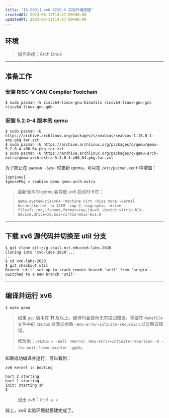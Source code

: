 ```yaml
---
title: "[6.S081] xv6 RISC-V 实验环境搭建"
createdAt: 2023-06-12T14:17:00+08:00
updatedAt: 2023-06-12T14:17:00+08:00
---
```


## 环境

> 操作系统：Arch Linux

---

## 准备工作

### 安装 RISC-V GNU Compiler Toolchain

```
$ sudo pacman -S riscv64-linux-gnu-binutils riscv64-linux-gnu-gcc riscv64-linux-gnu-gdb
```

### 安装 5.2.0-4 版本的 qemu


```
$ sudo pacman -U https://archive.archlinux.org/packages/s/seabios/seabios-1.15.0-1-any.pkg.tar.zst
$ sudo pacman -U https://archive.archlinux.org/packages/q/qemu/qemu-5.2.0-4-x86_64.pkg.tar.zst
$ sudo pacman -U https://archive.archlinux.org/packages/q/qemu-arch-extra/qemu-arch-extra-5.2.0-4-x86_64.pkg.tar.zst
```

为了防止在 `pacman -Syyu` 时更新 qemu，可以在 `/etc/pacman.conf` 中增加：
```
[options]
IgnorePkg = seabios qemu qemu-arch-extra
```

> 最新版本的 qemu 会导致 xv6 启动时卡在：
> 
> `qemu-system-riscv64 -machine virt -bios none -kernel kernel/kernel -m 128M -smp 3 -nographic -drive file=fs.img,if=none,format=raw,id=x0 -device virtio-blk-device,drive=x0,bus=virtio-mmio-bus.0`

---

## 下载 xv6 源代码并切换至 util 分支

```
$ git clone git://g.csail.mit.edu/xv6-labs-2020
Cloning into 'xv6-labs-2020'...
...
$ cd xv6-labs-2020
$ git checkout util
Branch 'util' set up to track remote branch 'util' from 'origin'.
Switched to a new branch 'util'
```

---

## 编译并运行 xv6

```
$ make qemu
```

> 如果 `gcc` 版本在 **11** 及以上，编译时会提示无穷递归错误，需要在 `Makefile` 文件中的 `CFLAGS` 处添加参数 `-Wno-error=infinite-recursion` 以忽略该错误。
> 
> 修改后：`CFLAGS = -Wall -Werror -Wno-error=infinite-recursion -O -fno-omit-frame-pointer -ggdb`。

如果成功编译并运行，可以看到：

```
xv6 kernel is booting

hart 2 starting
hart 1 starting
init: starting sh
$ 
```

> 退出 xv6：`Ctrl-a x`

综上，xv6 实验环境就搭建完成了。
